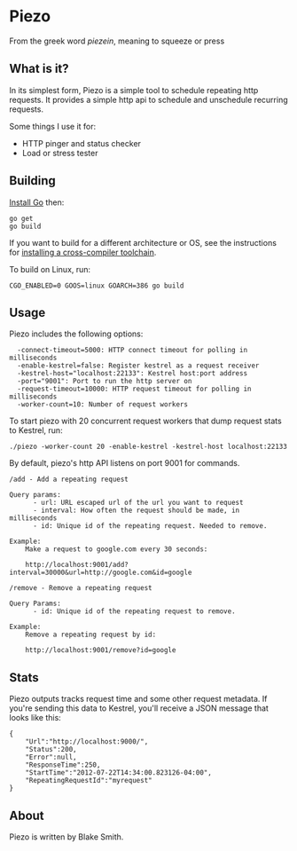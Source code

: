 # Piezo
From the greek word _piezein_, meaning to squeeze or press

## What is it?

In its simplest form, Piezo is a simple tool to schedule repeating http requests. It provides a simple http api to schedule and unschedule recurring requests.

Some things I use it for:

- HTTP pinger and status checker
- Load or stress tester

## Building

[Install Go](http://golang.org/doc/install) then:

```
go get
go build
```

If you want to build for a different architecture or OS, see the instructions for [installing a cross-compiler toolchain](http://code.google.com/p/go-wiki/wiki/WindowsCrossCompiling).

To build on Linux, run:

```
CGO_ENABLED=0 GOOS=linux GOARCH=386 go build
```
## Usage

Piezo includes the following options:

```
  -connect-timeout=5000: HTTP connect timeout for polling in milliseconds
  -enable-kestrel=false: Register kestrel as a request receiver
  -kestrel-host="localhost:22133": Kestrel host:port address
  -port="9001": Port to run the http server on
  -request-timeout=10000: HTTP request timeout for polling in milliseconds
  -worker-count=10: Number of request workers
```

To start piezo with 20 concurrent request workers that dump request stats to Kestrel, run:

```
./piezo -worker-count 20 -enable-kestrel -kestrel-host localhost:22133
```

By default, piezo's http API listens on port 9001 for commands.

```
/add - Add a repeating request

Query params:
      - url: URL escaped url of the url you want to request
      - interval: How often the request should be made, in milliseconds
      - id: Unique id of the repeating request. Needed to remove.

Example:
	Make a request to google.com every 30 seconds:
	
	http://localhost:9001/add?interval=30000&url=http://google.com&id=google
```
	
```      
/remove - Remove a repeating request

Query Params:
      - id: Unique id of the repeating request to remove.

Example:
	Remove a repeating request by id:

	http://localhost:9001/remove?id=google
```

## Stats

Piezo outputs tracks request time and some other request metadata. If you're sending this data to Kestrel, you'll receive a JSON message that looks like this:

```
{
	"Url":"http://localhost:9000/",
	"Status":200,
	"Error":null,
	"ResponseTime":250,
	"StartTime":"2012-07-22T14:34:00.823126-04:00",
	"RepeatingRequestId":"myrequest"
}
```

## About

Piezo is written by Blake Smith.

